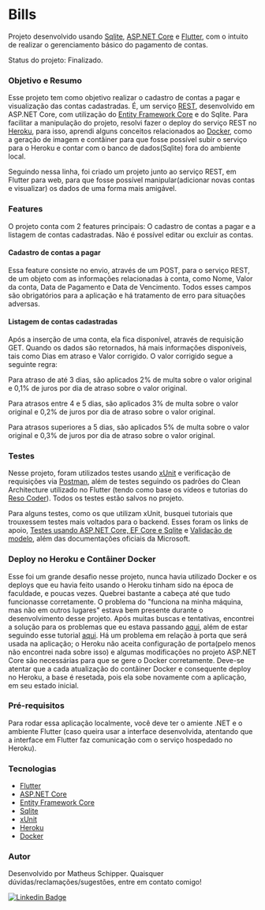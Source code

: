 # Bills

Projeto desenvolvido usando [Sqlite](https://www.sqlite.org/index.html), [ASP.NET Core](https://docs.microsoft.com/pt-br/aspnet/core/introduction-to-aspnet-core?view=aspnetcore-3.1) 
e [Flutter](https://flutter.dev/docs/get-started/install), com o intuito de realizar o gerenciamento básico do pagamento de contas.


Status do projeto: Finalizado.

### Objetivo e Resumo

Esse projeto tem como objetivo realizar o cadastro de contas a pagar e visualização das contas cadastradas. 
É, um serviço [REST](https://www.devmedia.com.br/rest-tutorial/28912), desenvolvido em ASP.NET Core, com utilização do [Entity Framework Core](https://docs.microsoft.com/pt-br/ef/core/) 
e do Sqlite.
Para facilitar a manipulação do projeto, resolvi fazer o deploy do serviço REST no [Heroku](https://www.heroku.com/), para isso, aprendi alguns conceitos relacionados
ao [Docker](https://www.docker.com/), como a geração de imagem e contâiner para que fosse possível subir o serviço para o Heroku e contar com o banco de dados(Sqlite) 
fora do ambiente local.

Seguindo nessa linha, foi criado um projeto junto ao serviço REST, em Flutter para web, para que fosse possível manipular(adicionar novas contas e visualizar) 
os dados de uma forma mais amigável.

### Features

O projeto conta com 2 features principais: O cadastro de contas a pagar e a listagem de contas cadastradas.
Não é possível editar ou excluir as contas.

#### Cadastro de contas a pagar

Essa feature consiste no envio, através de um POST, para o serviço REST, de um objeto com as informações relacionadas à conta, como Nome, Valor da conta, Data de Pagamento e Data de Vencimento.
Todos esses campos são obrigatórios para a aplicação e há tratamento de erro para situações adversas.

#### Listagem de contas cadastradas
Após a inserção de uma conta, ela fica disponível, através de requisição GET. Quando os dados são retornados, há mais informações disponíveis, tais como Dias em atraso e Valor corrigido.
O valor corrigido segue a seguinte regra:

Para atraso de até 3 dias, são aplicados 2% de multa sobre o valor original e 0,1% de juros por dia de atraso sobre o valor original.

Para atrasos entre 4 e 5 dias, são aplicados 3% de multa sobre o valor original e 0,2% de juros por dia de atraso sobre o valor original.

Para atrasos superiores a 5 dias, são aplicados 5% de multa sobre o valor original e  0,3% de juros por dia de atraso sobre o valor original.


### Testes
Nesse projeto, foram utilizados testes usando [xUnit](https://xunit.net/) e verificação de requisições via [Postman](https://www.postman.com/), além de testes seguindo os padrões do Clean Architecture 
utilizado no Flutter (tendo como base os vídeos e tutorias do [Reso Coder](https://resocoder.com/2019/08/27/flutter-tdd-clean-architecture-course-1-explanation-project-structure/)).
Todos os testes estão salvos no projeto.

Para alguns testes, como os que utilizam xUnit, busquei tutoriais que trouxessem testes mais voltados para o backend.
Esses foram os links de apoio, [Testes usando ASP.NET Core, EF Core e Sqlite](https://raaaimund.github.io/tech/2019/05/07/aspnet-core-unit-testing-inmemory/) e
[Validação de modelo](http://www.jondavis.net/techblog/post/2010/12/01/Testing-Basic-ASPNET-MVC-View-Model-Validation-With-Brevity.aspx), além das documentações oficiais
da Microsoft.

### Deploy no Heroku e Contâiner Docker
Esse foi um grande desafio nesse projeto, nunca havia utilizado Docker e os deploys que eu havia feito usando o Heroku tinham sido na época de faculdade, e poucas vezes.
Quebrei bastante a cabeça até que tudo funcionasse corretamente. O problema do "funciona na minha máquina, mas não em outros lugares" estava bem presente durante o desenvolvimento
desse projeto. Após muitas buscas e tentativas, encontrei a solução para os problemas que eu estava passando [aqui](https://habr.com/en/post/450904/), além de estar seguindo esse tutorial
[aqui](https://www.treinaweb.com.br/blog/publicando-uma-aplicacao-asp-net-core-no-heroku/). Há um problema em relação à porta que será usada na aplicação; o Heroku não 
aceita configuração de porta(pelo menos não encontrei nada sobre isso) e algumas modificações no projeto ASP.NET Core são necessárias para que se gere o Docker corretamente.
Deve-se atentar que a cada atualização do contâiner Docker e consequente deploy no Heroku, a base é resetada, pois ela sobe novamente com a aplicação, em seu estado inicial.

### Pré-requisitos

Para rodar essa aplicação localmente, você deve ter o amiente .NET e o ambiente Flutter (caso queira usar a interface desenvolvida, atentando que a interface em Flutter faz
comunicação com o serviço hospedado no Heroku).


### Tecnologias

 - [Flutter](https://flutter.dev/)
 - [ASP.NET Core](https://docs.microsoft.com/pt-br/aspnet/core/introduction-to-aspnet-core?view=aspnetcore-3.1) 
 - [Entity Framework Core]()
 - [Sqlite](https://www.sqlite.org/index.html)
 - [xUnit](https://xunit.net/)
 - [Heroku](https://www.heroku.com/)
 - [Docker](https://www.docker.com/)
 

### Autor
Desenvolvido por Matheus Schipper. Quaisquer dúvidas/reclamações/sugestões, entre em contato comigo!

[![Linkedin Badge](https://img.shields.io/badge/-Matheus_Schipper-blue?style=flat-square&logo=Linkedin&logoColor=white&link=https://www.linkedin.com/in/matheusschipper/)](https://www.linkedin.com/in/matheusschipper/)
